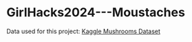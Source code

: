 # GirlHacks2024---Moustaches  
Data used for this project: [Kaggle Mushrooms Dataset](https://www.kaggle.com/datasets/derekkunowilliams/mushrooms)
